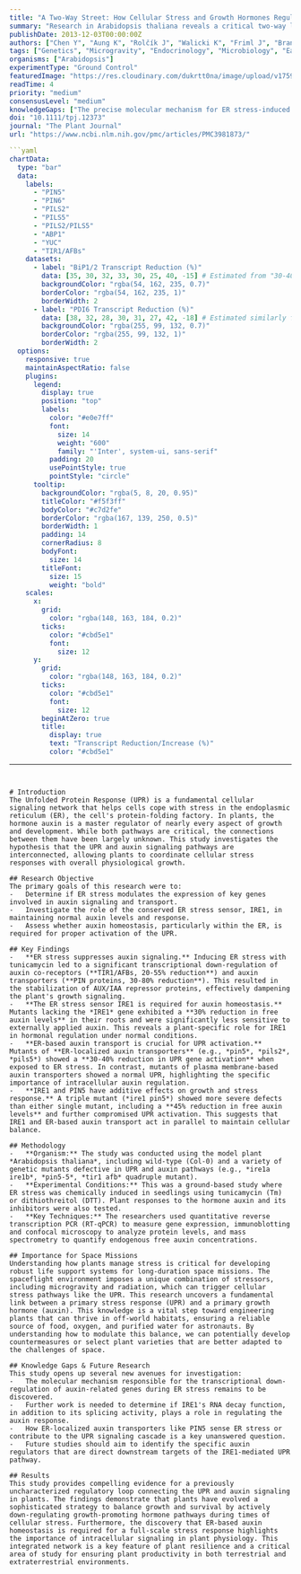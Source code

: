 ```yaml
---
title: "A Two-Way Street: How Cellular Stress and Growth Hormones Regulate Each Other in Plants"
summary: "Research in Arabidopsis thaliana reveals a critical two-way link between the Unfolded Protein Response (UPR), a key cellular stress pathway, and the growth hormone auxin. ER stress was found to suppress auxin signaling, while ER-based auxin transport is essential for a full UPR, uncovering a novel mechanism plants use to balance growth with stress adaptation."
publishDate: 2013-12-03T00:00:00Z
authors: ["Chen Y", "Aung K", "Rolčík J", "Walicki K", "Friml J", "Brandizzi F"]
tags: ["Genetics", "Microgravity", "Endocrinology", "Microbiology", "Earth"]
organisms: ["Arabidopsis"]
experimentType: "Ground Control"
featuredImage: "https://res.cloudinary.com/dukrtt0na/image/upload/v1759682561/h0qgc6aasdjqngrvndzf.jpg"
readTime: 4
priority: "medium"
consensusLevel: "medium"
knowledgeGaps: ["The precise molecular mechanism for ER stress-induced repression of auxin-related genes", "Whether IRE1's RNA decay function contributes to the auxin response", "How ER-localized auxin transporters sense ER stress", "The direct targets of the IRE1 pathway that modulate auxin biology"]
doi: "10.1111/tpj.12373"
journal: "The Plant Journal"
url: "https://www.ncbi.nlm.nih.gov/pmc/articles/PMC3981873/"

```yaml
chartData:
  type: "bar"
  data:
    labels:
      - "PIN5"
      - "PIN6"
      - "PILS2"
      - "PILS5"
      - "PILS2/PILS5"
      - "ABP1"
      - "YUC"
      - "TIR1/AFBs"
    datasets:
      - label: "BiP1/2 Transcript Reduction (%)"
        data: [35, 30, 32, 33, 30, 25, 40, -15] # Estimated from "30-40% reduction" for most, ABP1 slightly less, YUC slightly more, TIR1/AFB "higher" meaning negative reduction
        backgroundColor: "rgba(54, 162, 235, 0.7)"
        borderColor: "rgba(54, 162, 235, 1)"
        borderWidth: 2
      - label: "PDI6 Transcript Reduction (%)"
        data: [38, 32, 28, 30, 31, 27, 42, -18] # Estimated similarly for PDI6
        backgroundColor: "rgba(255, 99, 132, 0.7)"
        borderColor: "rgba(255, 99, 132, 1)"
        borderWidth: 2
  options:
    responsive: true
    maintainAspectRatio: false
    plugins:
      legend:
        display: true
        position: "top"
        labels:
          color: "#e0e7ff"
          font:
            size: 14
            weight: "600"
            family: "'Inter', system-ui, sans-serif"
          padding: 20
          usePointStyle: true
          pointStyle: "circle"
      tooltip:
        backgroundColor: "rgba(5, 8, 20, 0.95)"
        titleColor: "#f5f3ff"
        bodyColor: "#c7d2fe"
        borderColor: "rgba(167, 139, 250, 0.5)"
        borderWidth: 1
        padding: 14
        cornerRadius: 8
        bodyFont:
          size: 14
        titleFont:
          size: 15
          weight: "bold"
    scales:
      x:
        grid:
          color: "rgba(148, 163, 184, 0.2)"
        ticks:
          color: "#cbd5e1"
          font:
            size: 12
      y:
        grid:
          color: "rgba(148, 163, 184, 0.2)"
        ticks:
          color: "#cbd5e1"
          font:
            size: 12
        beginAtZero: true
        title:
          display: true
          text: "Transcript Reduction/Increase (%)"
          color: "#cbd5e1"
```
---
```


# Introduction
The Unfolded Protein Response (UPR) is a fundamental cellular signaling network that helps cells cope with stress in the endoplasmic reticulum (ER), the cell's protein-folding factory. In plants, the hormone auxin is a master regulator of nearly every aspect of growth and development. While both pathways are critical, the connections between them have been largely unknown. This study investigates the hypothesis that the UPR and auxin signaling pathways are interconnected, allowing plants to coordinate cellular stress responses with overall physiological growth.

## Research Objective
The primary goals of this research were to:
-   Determine if ER stress modulates the expression of key genes involved in auxin signaling and transport.
-   Investigate the role of the conserved ER stress sensor, IRE1, in maintaining normal auxin levels and response.
-   Assess whether auxin homeostasis, particularly within the ER, is required for proper activation of the UPR.

## Key Findings
-   **ER stress suppresses auxin signaling.** Inducing ER stress with tunicamycin led to a significant transcriptional down-regulation of auxin co-receptors (**TIR1/AFBs, 20-55% reduction**) and auxin transporters (**PIN proteins, 30-80% reduction**). This resulted in the stabilization of AUX/IAA repressor proteins, effectively dampening the plant's growth signaling.
-   **The ER stress sensor IRE1 is required for auxin homeostasis.** Mutants lacking the *IRE1* gene exhibited a **30% reduction in free auxin levels** in their roots and were significantly less sensitive to externally applied auxin. This reveals a plant-specific role for IRE1 in hormonal regulation under normal conditions.
-   **ER-based auxin transport is crucial for UPR activation.** Mutants of **ER-localized auxin transporters** (e.g., *pin5*, *pils2*, *pils5*) showed a **30-40% reduction in UPR gene activation** when exposed to ER stress. In contrast, mutants of plasma membrane-based auxin transporters showed a normal UPR, highlighting the specific importance of intracellular auxin regulation.
-   **IRE1 and PIN5 have additive effects on growth and stress response.** A triple mutant (*ire1 pin5*) showed more severe defects than either single mutant, including a **45% reduction in free auxin levels** and further compromised UPR activation. This suggests that IRE1 and ER-based auxin transport act in parallel to maintain cellular balance.

## Methodology
-   **Organism:** The study was conducted using the model plant *Arabidopsis thaliana*, including wild-type (Col-0) and a variety of genetic mutants defective in UPR and auxin pathways (e.g., *ire1a ire1b*, *pin5-5*, *tir1 afb* quadruple mutant).
-   **Experimental Conditions:** This was a ground-based study where ER stress was chemically induced in seedlings using tunicamycin (Tm) or dithiothreitol (DTT). Plant responses to the hormone auxin and its inhibitors were also tested.
-   **Key Techniques:** The researchers used quantitative reverse transcription PCR (RT-qPCR) to measure gene expression, immunoblotting and confocal microscopy to analyze protein levels, and mass spectrometry to quantify endogenous free auxin concentrations.

## Importance for Space Missions
Understanding how plants manage stress is critical for developing robust life support systems for long-duration space missions. The spaceflight environment imposes a unique combination of stressors, including microgravity and radiation, which can trigger cellular stress pathways like the UPR. This research uncovers a fundamental link between a primary stress response (UPR) and a primary growth hormone (auxin). This knowledge is a vital step toward engineering plants that can thrive in off-world habitats, ensuring a reliable source of food, oxygen, and purified water for astronauts. By understanding how to modulate this balance, we can potentially develop countermeasures or select plant varieties that are better adapted to the challenges of space.

## Knowledge Gaps & Future Research
This study opens up several new avenues for investigation:
-   The molecular mechanism responsible for the transcriptional down-regulation of auxin-related genes during ER stress remains to be discovered.
-   Further work is needed to determine if IRE1's RNA decay function, in addition to its splicing activity, plays a role in regulating the auxin response.
-   How ER-localized auxin transporters like PIN5 sense ER stress or contribute to the UPR signaling cascade is a key unanswered question.
-   Future studies should aim to identify the specific auxin regulators that are direct downstream targets of the IRE1-mediated UPR pathway.

## Results
This study provides compelling evidence for a previously uncharacterized regulatory loop connecting the UPR and auxin signaling in plants. The findings demonstrate that plants have evolved a sophisticated strategy to balance growth and survival by actively down-regulating growth-promoting hormone pathways during times of cellular stress. Furthermore, the discovery that ER-based auxin homeostasis is required for a full-scale stress response highlights the importance of intracellular signaling in plant physiology. This integrated network is a key feature of plant resilience and a critical area of study for ensuring plant productivity in both terrestrial and extraterrestrial environments.